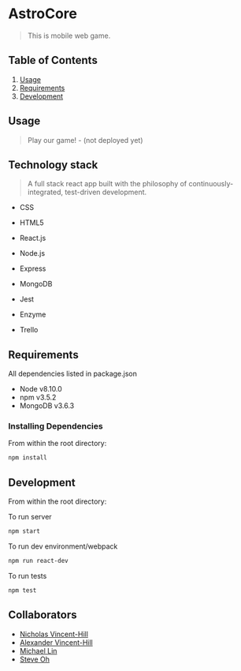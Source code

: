 # AstroCore

> This is mobile web game.

## Table of Contents

1.  [Usage](#Usage)
1.  [Requirements](#requirements)
1.  [Development](#development)

## Usage

> Play our game! - (not deployed yet)

## Technology stack

> A full stack react app built with the philosophy of continuously-integrated, test-driven development.

- CSS
- HTML5
- React.js
- Node.js
- Express
- MongoDB

- Jest
- Enzyme

- Trello

## Requirements

All dependencies listed in package.json

- Node v8.10.0
- npm v3.5.2
- MongoDB v3.6.3

### Installing Dependencies

From within the root directory:

```sh
npm install
```

## Development

From within the root directory:

To run server

```sh
npm start
```

To run dev environment/webpack

```sh
npm run react-dev
```

To run tests

```sh
npm test
```

## Collaborators

- [Nicholas Vincent-Hill](https://github.com/nvincenthill 'nvincenthill')
- [Alexander Vincent-Hill](https://github.com/avincenthill)
- [Michael Lin](https://github.com/slowmike 'slowmike')
- [Steve Oh](https://github.com/OhxSteve 'OhxSteve')
